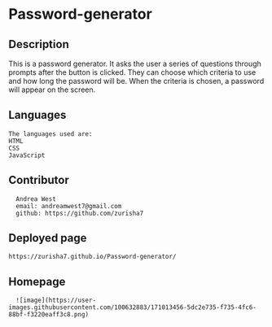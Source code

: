 # Password-generator

## Description
  This is a password generator. It asks the user a series of questions through prompts after the button is clicked. They can choose which criteria to use and how long the password will be. When the criteria is chosen, a password will appear on the screen. 
  
 ## Languages
    The languages used are:
    HTML
    CSS
    JavaScript
   
  ## Contributor
      Andrea West 
      email: andreamwest7@gmail.com
      github: https://github.com/zurisha7
      
  ## Deployed page
    https://zurisha7.github.io/Password-generator/
    
  ## Homepage
      
      ![image](https://user-images.githubusercontent.com/100632883/171013456-5dc2e735-f735-4fc6-88bf-f3220eaff3c8.png)

